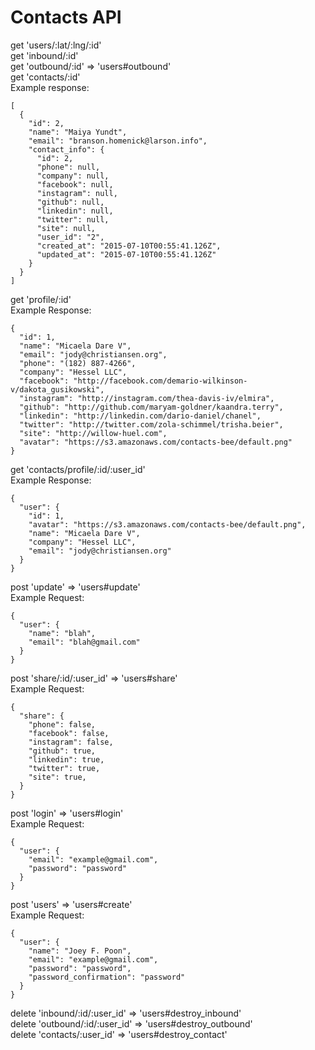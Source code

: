 # Contacts API

get 'users/:lat/:lng/:id'<br>
get 'inbound/:id'<br>
get 'outbound/:id' => 'users#outbound'<br>
get 'contacts/:id'<br>
Example response:

    [
      {
        "id": 2,
        "name": "Maiya Yundt",
        "email": "branson.homenick@larson.info",
        "contact_info": {
          "id": 2,
          "phone": null,
          "company": null,
          "facebook": null,
          "instagram": null,
          "github": null,
          "linkedin": null,
          "twitter": null,
          "site": null,
          "user_id": "2",
          "created_at": "2015-07-10T00:55:41.126Z",
          "updated_at": "2015-07-10T00:55:41.126Z"
        }
      }
    ]

get 'profile/:id'<br>
Example Response:

    {
      "id": 1,
      "name": "Micaela Dare V",
      "email": "jody@christiansen.org",
      "phone": "(182) 887-4266",
      "company": "Hessel LLC",
      "facebook": "http://facebook.com/demario-wilkinson-v/dakota_gusikowski",
      "instagram": "http://instagram.com/thea-davis-iv/elmira",
      "github": "http://github.com/maryam-goldner/kaandra.terry",
      "linkedin": "http://linkedin.com/dario-daniel/chanel",
      "twitter": "http://twitter.com/zola-schimmel/trisha.beier",
      "site": "http://willow-huel.com",
      "avatar": "https://s3.amazonaws.com/contacts-bee/default.png"
    }

get 'contacts/profile/:id/:user_id'<br>
Example Response:

    {
      "user": {
        "id": 1,
        "avatar": "https://s3.amazonaws.com/contacts-bee/default.png",
        "name": "Micaela Dare V",
        "company": "Hessel LLC",
        "email": "jody@christiansen.org"
      }
    }

post 'update' => 'users#update'<br>
Example Request:

    {
      "user": {
        "name": "blah",
        "email": "blah@gmail.com"
      }
    }

post 'share/:id/:user_id' => 'users#share'<br>
Example Request:

    {
      "share": {
        "phone": false,
        "facebook": false,
        "instagram": false,
        "github": true,
        "linkedin": true,
        "twitter": true,
        "site": true,
      }
    }

post 'login' => 'users#login'<br>
Example Request:

    {
      "user": {
        "email": "example@gmail.com",
        "password": "password"
      }
    }

post 'users' => 'users#create'<br>
Example Request:

    {
      "user": {
        "name": "Joey F. Poon",
        "email": "example@gmail.com",
        "password": "password",
        "password_confirmation": "password"
      }
    }

delete 'inbound/:id/:user_id' => 'users#destroy_inbound'<br>
delete 'outbound/:id/:user_id' => 'users#destroy_outbound'<br>
delete 'contacts/:user_id' => 'users#destroy_contact'<br>
